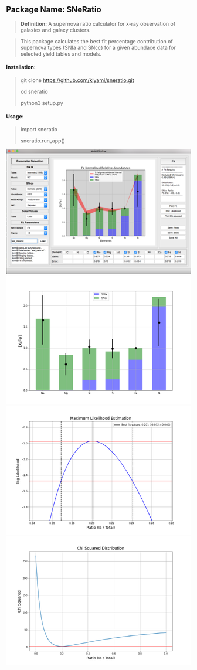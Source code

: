 ## Package Name: SNeRatio

> **Definition:** A supernova ratio calculator for x-ray observation of galaxies and galaxy clusters.

> This package calculates the best fit percentage contribution of supernova types (SNIa and SNcc) for a given abundace data for selected yield tables and models.

#### Installation:

> git clone https://github.com/kiyami/sneratio.git
>
> cd sneratio
>
> python3 setup.py
>

#### Usage:

> import sneratio
>
> sneratio.run_app()
>


![GitHub Logo](/examples/gui.png)
![GitHub Logo](/outputs/Figure_Fit.png)
![GitHub Logo](/outputs/Figure_Likelihood.png)
![GitHub Logo](/outputs/Figure_Chi_Squared.png)


